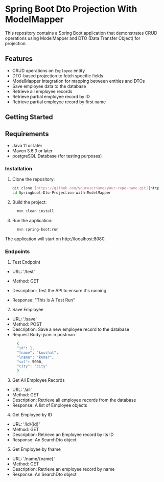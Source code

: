 # Spring Boot Dto Projection With ModelMapper

This repository contains a Spring Boot application that demonstrates CRUD operations using ModelMapper and DTO (Data Transfer Object) for projection.

## Features

- CRUD operations on `Employee` entity
- DTO-based projection to fetch specific fields
- ModelMapper integration for mapping between entities and DTOs
- Save employee data to the database
- Retrieve all employee records
- Retrieve partial employee record by ID
- Retrieve partial employee record by first name


## Getting Started

## Requirements

- Java 11 or later
- Maven 3.6.3 or later
- postgreSQL Database (for testing purposes)



### Installation
1. Clone the repository:
   ```sh
   git clone [https://github.com/yourusername/your-repo-name.git](https://github.com/KoushalKumar22/Springboot-Dto-Projection-with-ModelMapper.git)
   cd Springboot-Dto-Projection-with-ModelMapper
2. Build the project:
   ```sh
     mvn clean install
3. Run the application:
   ```sh
     mvn spring-boot:run
The application will start on http://localhost:8080.

### Endpoints

1. Test Endpoint
- URL: '/test'

- Method: GET

- Description: Test the API to ensure it's running

- Response: "This Is A Test Run"

2. Save Employee
- URL: '/save'
- Method: POST
- Description: Save a new employee record to the database
- Request Body: json in postman
  ```sh
    {
    "id": 1,
    "fname": "koushal",
    "lname": "kumar",
    "sal": 5000,
    "city": "city"
    }

3. Get All Employee Records
- URL: '/all'
- Method: GET
- Description: Retrieve all employee records from the database
- Response: A list of Employee objects

  
4. Get Employee by ID
- URL: '/id/{id}'
- Method: GET
- Description: Retrieve an Employee record by its ID
- Response: An SearchDto object

5. Get Employee by fname
- URL: '/name/{name}'
- Method: GET
- Description: Retrieve an employee record by name
- Response: An SearchDto object

